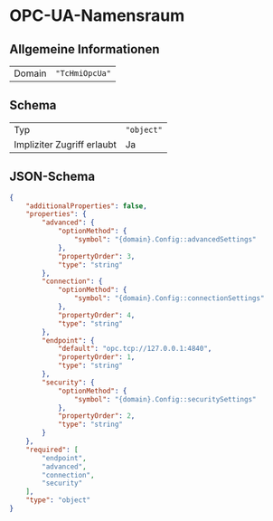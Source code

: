 # OPC-UA-Namensraum

## Allgemeine Informationen

|  |  |
| - | - |
| Domain | `"TcHmiOpcUa"` |

## Schema

|  |  |
| - | - |
| Typ | `"object"` |
| Impliziter Zugriff erlaubt | Ja |

## JSON-Schema

```json
{
    "additionalProperties": false,
    "properties": {
        "advanced": {
            "optionMethod": {
                "symbol": "{domain}.Config::advancedSettings"
            },
            "propertyOrder": 3,
            "type": "string"
        },
        "connection": {
            "optionMethod": {
                "symbol": "{domain}.Config::connectionSettings"
            },
            "propertyOrder": 4,
            "type": "string"
        },
        "endpoint": {
            "default": "opc.tcp://127.0.0.1:4840",
            "propertyOrder": 1,
            "type": "string"
        },
        "security": {
            "optionMethod": {
                "symbol": "{domain}.Config::securitySettings"
            },
            "propertyOrder": 2,
            "type": "string"
        }
    },
    "required": [
        "endpoint",
        "advanced",
        "connection",
        "security"
    ],
    "type": "object"
}
```
